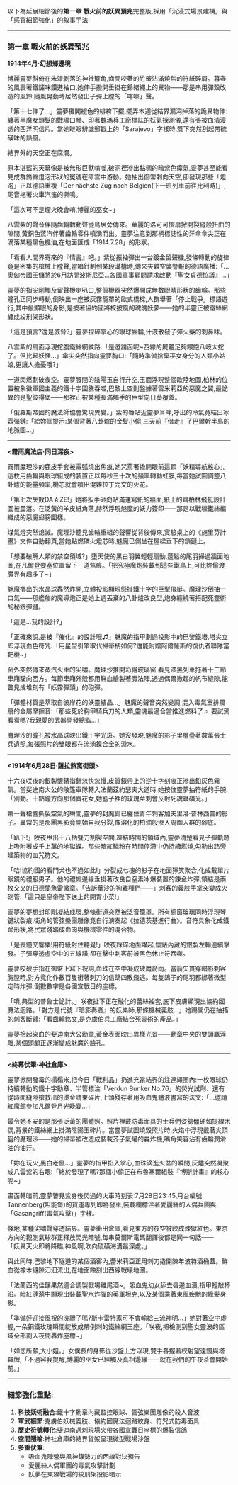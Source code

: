 以下為延展細節後的**第一章 戰火前的妖異預兆**完整版,採用「沉浸式場景建構」與「感官細節強化」的敘事手法:

---

### 第一章 戰火前的妖異預兆  
**1914年4月‧幻想鄉邊境**  

博麗靈夢斜倚在朱漆剝落的神社簷角,齒間咬著的竹籤沾滿燒焦的符紙碎屑。暮春的風裹著鐵鏽味鑽進袖口,她伸手撥開垂掛在鈴緒繩上的異物——那是串用彈殼改造的風鈴,隨風晃動時居然發出子彈上膛的「喀嚓」聲。  

「第十七件了...」靈夢攤開褪色的緋袴下擺,擺弄本週從結界漏洞掉落的詭異物件:纏著黑魔女頭髮的戰壕口琴、印著魏瑪兵工廠標誌的妖氣探測儀,還有張被血漬浸透的西洋明信片。當她瞇眼辨識郵戳上的「Sarajevo」字樣時,簷下突然刮起帶硫磺味的熱風。  

結界外的天空正在腐爛。  

原本湛藍的天幕像是被無形巨獸啃噬,破洞裡滲出黏稠的暗紫色瘴氣,靈夢甚至能看見成群鎢絲燈泡形狀的冤魂在瘴雲中游動。她抽出御幣刺向天空,卻發現那些「燈泡」正以德語重複「Der nächste Zug nach Belgien(下一班列車前往比利時)」,尾音拖著火車汽笛的嘶鳴。  

「這次可不是煙火晚會唷,博麗的巫女~」  

八雲紫的聲音伴隨齒輪轉動聲從鳥居旁傳來。華麗的洛可可摺扇掀開裂縫般扭曲的隙間,黃銅色蒸汽伴著齒輪零件噴湧而出。靈夢注意到那柄標誌性的洋傘傘尖正在滴落某種黑色機油,在地面匯成「1914.7.28」的形狀。  

「看看人間界寄來的『情書』吧。」紫從振袖彈出一台鍍金留聲機,發條轉動的旋律竟是密集的槍械上膛聲,當唱針劃到某段溝槽時,傳來夾雜空襲警報的德語廣播:「...奧匈帝國王儲將於6月訪問波斯尼亞...各國軍事顧問請求啟動『聖女貞德協議』...」  

靈夢的指尖剛觸及留聲機喇叭口,整個機器突然爆開成無數眼睛形狀的齒輪。那些瞳孔正同步轉動,倒映出一座被灰霧籠罩的歐式橋樑,人群舉著「停止戰爭」標語遊行,其中最顯眼的身影,是披著協約國將校披風的魂魄妖夢——她的半靈正被鐵絲網纏成絞刑架形狀。  

「這是預言?還是威脅?」靈夢捏碎掌心的眼球齒輪,汁液散發子彈火藥的刺鼻味。  

八雲紫的扇面浮現蛇腹鐵絲網紋路:「是邀請函呢~西線的屍體足夠餵飽八岐大蛇了。但比起妖怪...」傘尖突然指向靈夢胸口:「隨時準備捨棄巫女身分的人類小姑娘,更讓人擔憂哦?」  

一道閃燃劃破夜空。靈夢腰間的陰陽玉自行升空,玉面浮現整個歐陸地圖,柏林的位置被象徵軍國主義的鐵十字圖騰吞噬,巴黎上空則盤據著雷米莉亞的惡魔之翼,最詭異的是聖彼得堡——那裡正被某種長滿觸手的巨型向日葵覆蓋。  

「俄羅斯帝國的魔法師協會驚現異變。」紫的唇貼近靈夢耳畔,呼出的冷氣竟結出冰霜彈鏈:「給妳個提示:某個背著八卦爐的金髮小偷,三天前『借走』了巴爾幹半島的地脈圖...」  

---

**<霧雨魔法店‧同日深夜>**  

霧雨魔理沙的鹿皮手套被電弧燒出焦痕,她咒罵著撬開眼前這顆「妖精導航核心」。這枚用齒輪與眼球組成的裝置正以每秒三十次的頻率轉動虹膜,每當她試圖調整八卦爐的能量頻率,機芯就會噴出混雜拉丁咒文的火花。  

「第七次失敗DA☆ZE!」她將扳手砸向貼滿速寫紙的牆面,紙上的齊柏林飛艇設計圖被震落。在泛黃的羊皮紙角落,赫然浮現魅魔的妖力簽印——那是以戰壕鐵絲編織成的惡魔翅膀圖樣。  

煤氣燈突然熄滅。魔理沙聽見齒輪重組的聲響從背後傳來,實驗桌上的《施里芬計畫》文件自動翻頁,當她點燃磷火燈芯時,魅魔已側坐在屋樑垂下的鎖鏈上。  

「想要破解人類的禁空領域?」墮天使的黑白羽翼輕輕扇動,蓬鬆的尾羽掃過牆面地圖,在凡爾登要塞位置留下一道焦痕。「把究極魔炮裝載到這些鐵鳥上,可比妳偷渡魔界有趣多了~」  

魅魔擲出的水晶球轟然炸開,立體投影顯現懸掛鐵十字的巨型飛艇。魔理沙倒抽一口氣——那艦艏的魔導炮正是她上週丟棄的八卦爐改良型,炮身纏繞著搭配死靈術的秘銀彈鏈。  

「這是...我的設計?」  

「正確來說,是被『催化』的設計哦♫」魅魔的指甲劃過投影中的巴黎鐵塔,塔尖立即浮現血色符咒:「用星型引擎取代掃帚柄如何?還能附贈阿爾薩斯的復仇者聯隊當靶機~」  

窗外突然傳來蒸汽火車的尖嘯。魔理沙推開彩繪玻璃窗,看見漆黑列車拖著十三節車廂駛向西方。每節車廂外殼都用鮮血繪製著魔法陣,透過偶爾掀起的帆布縫隙,能瞥見成堆刻有「妖霧彈頭」的砲彈。  

「彈體材質是萃取自彼岸花的妖靈結晶...」魅魔的聲音突然變調,混入毒氣室排風扇的金屬摩擦音:「那些死於胸甲騎兵刀的人類,靈魂最適合當推進燃料了♬ 要試駕看看嗎?我親愛的武器開發總監...」  

魔理沙的瞳孔被水晶球映出鐵十字光斑。她沒發現,魅魔的影子里層疊著數萬張士兵遺照,每張照片的雙眼都在流淌鎳合金的淚水。  

---

**<1914年6月28日‧薩拉熱窩街頭>**  

十六夜咲夜的銀製懷錶指針忽快忽慢,皮質錶帶上的逆十字刻痕正滲出鉛灰色霧氣。當斐迪南大公的敞篷車隊轉入法蘭茲約瑟夫大道時,她按住靈夢抽符紙的手腕:「別動。十點鐘方向那個賣花女,她籃子裡的玫瑰莖刺會反射死魂蟲磷光。」  

第一聲槍響撕裂空氣的瞬間,靈夢的封魔針已纏住青年刺客加夫里洛·普林西普的影子。異常的是那團黑影竟開始自我分裂,像溶化的柏油般滲入周圍人群的腳底。  

「趴下!」咲夜甩出十八柄餐刀割裂空間,凍結時間的領域內,靈夢清楚看見子彈軌跡上吸附著成千上萬的地獄蝶。那些暗紅鱗粉在時間停滯中仍持續燃燒,勾勒出路旁建築物的血咒符文。  

「哈!協約國的看門犬也不過如此!」分裂成七塊的影子在地面獰笑聚合,化成戴單片眼鏡的禮服男子。他的禮帽邊緣垂掛著改良自窒素冰爆裝置的鍊金炸彈,領結是兩枚交叉的日德蘭魚雷徽章。「告訴華沙的狗雜種們——」刺客的義肢手掌突變成火砲管:「這只是皇帝陛下送上的開胃小菜!」  

靈夢的夢想封印剛凝結成環,整條街道突然被泛音籠罩。所有櫥窗玻璃同時浮現琴鍵狀裂痕,街角的管弦樂團雕像竟自行演奏起《拉德茨基進行曲》。音符具象化成鐵蹄形狀,將民眾踐踏成血肉與機械零件的混合物。  

「是喪鐘交響樂!用符紙封住聽覺!」咲夜踩碎地面躍起,懷錶內藏的銀製左輪連續擊發。子彈穿透虛空中的五線譜,卻在擊中刺客前被黑色休止符吞噬。  

靈夢咬破手指在御幣上寫下祝詞,血珠在空中凝成破魔箭雨。當箭矢貫穿暗影刺客胸膛時,對方竟化作數百隻銜著刺刀的信鴿四散飛逃。每隻鴿子的尾羽都綁著微型定時炸彈,倒數數字是各國宣戰日的座標。  

「嘖,典型的普魯士詭計。」咲夜扯下正在融化的蕾絲袖套,底下皮膚顯現出協約國魔法迴路。「對方是代號『暗影奏者』的妖樂師,那條機械義肢...」她踢開仍在抽搐的刺客斷臂:「看齒輪銘文,是克虜伯兵工廠結合死靈術的產品。」  

靈夢拾起染血的斐迪南大公勳章,黃金表面映出異樣光景——勳章中央的雙頭鷹浮雕,某個頭顱正逐漸變成魅魔的臉孔。  

---

**<終幕伏筆‧神社倉庫>**  

靈夢掀開發霉的榻榻米,把今日「戰利品」扔進充當結界的注連繩圈內:一枚眼球仍持續轉動的鐵十字勳章、半管標注「Verdun Bunker No.76」的熒光試劑、還有從時間縫隙搶救出的燙金請柬碎片,上頭殘存著用吸血鬼體液書寫的法文:「...邀請紅魔館參加凡爾登月光晚宴...」  

最令她不安的是那張泛黃的團體照。照片裡戴防毒面具的士兵們姿勢僵硬如提線木偶,背景的鐵絲網上掛滿陰陽玉碎片。當靈夢試圖燒毀照片時,火焰中浮現戴著尖頂盔的魔理沙——她的掃帚被改造成裝載芥子氣罐的轟炸機,嘴角笑容沾有齒輪潤滑油的油汙。  

「妳在玩火,黑白老鼠...」靈夢的指甲掐入掌心,血珠滴進火盆的瞬間,灰燼突然凝聚成八雲紫的右眼:「終於發現了嗎?那個小偷正在布魯塞爾組裝『博斯計畫』的核心呢~」  

畫面轉暗前,靈夢瞥見紫身後閃過的火車時刻表:7月28日23:45,月台編號Tannenberg(坦能堡)的貨運專列即將發車,裝載欄標注著愛麗絲的人偶兵團與「Gasangriff(毒氣攻擊)」字樣。  

倏地,某種尖嘯聲穿透結界。靈夢衝出倉庫,看見東方的夜空被映成煉獄紅色。東京方向的觀測氣球群正釋放閃光暗號,每串莫爾斯電碼翻譯後都是同一句話——  
「妖異天火即將降臨,神風啊,吹向硫磺海溝最深處。」  

與此同時,巴黎地下隧道的某個酒窖內,蕾米莉亞正用刺刀撬開陳年波特酒桶蓋。鮮血從橡木縫隙汩汩流出,在地面蝕刻出西線戰壕地圖。  

「法蘭西的佳釀果然適合調製戰場雞尾酒~」吸血鬼幼女舔去唇邊血漬,指甲輕敲杯沿。暗紅漣漪中顯現出裝載聖水炸彈的英軍坦克,以及某個乘著東風疾馳的綠髮身影。  

「準備好迎接風祝的洗禮了嗎?斯卡雷特家可不會輸給三流神明...」她對著空中虛握,一朵鋼鐵玫瑰瞬間綻放成帶倒刺的鐵絲網王座。「咲夜,把檢測到聖女靈波的區域全部劃入夜間轟炸座標~」  

「如您所願,大小姐。」女僕長的身影從沙盤上方浮現,雙手各握著校射望遠鏡與塔羅牌,「不過容我提醒,博麗的巫女已經觸及真相邊緣——就在我們的午夜茶會開始前。」  

---

### 細節強化重點:  
1. **科技妖術融合**:鐵十字勳章內藏監控眼球、管弦樂團雕像的殺人音波  
2. **軍武細節**:克虜伯妖械義肢、協約國魔法迴路紋身、符咒式防毒面具  
3. **歷史符號轉化**:斐迪南遇刺現場夾帶各國宣戰日座標的爆裂信鴿  
4. **空間隱喻**:神社倉庫的結界貨架呈現微型戰場沙盤  
5. **多重伏筆**:  
   - 吸血鬼陣營與風神錄勢力的西線對決預告  
   - 愛麗絲人偶軍團的毒氣攻擊計劃  
   - 妖夢在東線戰場的絞刑架投影暗示